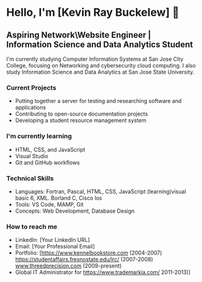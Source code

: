 # Hello, I'm [Kevin Ray Buckelew] 👋
## Aspiring Network\Website Engineer  | Information Science and Data Analytics Student

I'm currently studying Computer Information Systems at San Jose City College,
focusing on Networking and cybersecurity cloud computing. I also study Information Science and Data Analytics at San Jose State University.

### Current Projects
- Putting together a server for testing and researching software and applications
- Contributing to open-source documentation projects
- Developing a student resource management system

### I'm currently learning
- HTML, CSS, and JavaScript
- Visual Studio
- Git and GitHub workflows

### Technical Skills
- Languages: Fortran, Pascal, HTML, CSS, JavaScript (learning)visual basic 6, XML. Borland C, Cisco Ios
- Tools: VS Code, MAMP, Git
- Concepts: Web Development, Database Design

### How to reach me
- LinkedIn: [Your LinkedIn URL] 
- Email: [Your Professional Email]
- Portfolio: [https://www.kennelbookstore.com (2004-2007) https://studentaffairs.fresnostate.edu/lrc/  (2007-2008) www.threedprecision.com  (2009-present)
- Global IT Administrator for https://www.trademarkia.com/   2011-2013)]
